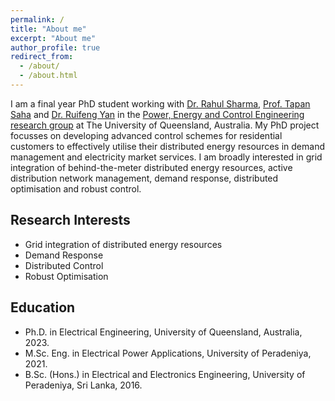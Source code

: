 ```yaml
---
permalink: /
title: "About me"
excerpt: "About me"
author_profile: true
redirect_from: 
  - /about/
  - /about.html
---
```


I am a final year PhD student working with [Dr. Rahul Sharma](https://researchers.uq.edu.au/researcher/2660), [Prof. Tapan Saha](https://researchers.uq.edu.au/researcher/83) and [Dr. Ruifeng Yan](https://researchers.uq.edu.au/researcher/2201) in the [Power, Energy and Control Engineering research group](https://www.itee.uq.edu.au/research/power-and-energy-systems) at The University of Queensland, Australia. My PhD project focusses on developing advanced control schemes for residential customers to effectively utilise their distributed energy resources in demand management and electricity market services. I am broadly interested in grid integration of behind-the-meter distributed energy resources, active distribution network management, demand response, distributed optimisation and robust control.

## Research Interests

- Grid integration of distributed energy resources
- Demand Response
- Distributed Control
- Robust Optimisation

## Education

* Ph.D. in Electrical Engineering, University of Queensland, Australia, 2023.
* M.Sc. Eng. in Electrical Power Applications, University of Peradeniya, 2021.
* B.Sc. (Hons.) in Electrical and Electronics Engineering, University of Peradeniya, Sri Lanka, 2016.


